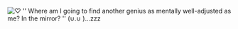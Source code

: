 ![♡](https://i.postimg.cc/Vv3qQ61c/hertamei.png) 
'' Where am I going to find another genius as mentally well-adjusted as me? In the mirror? '' (∪.∪ )...zzz
